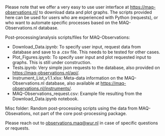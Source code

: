Please note that we offer a very easy to use user interface at https://maq-observations.nl/ to download data and plot graphs. The scripts provided here can be used for users who are experienced with Python (requests), or who want to automate specific processes based on the MAQ-Observations.nl database.

Post-processing/analysis scripts/files for MAQ-Observations:

- Download_Data.ipynb: To specify user input, request data from database and save to a .csv file. This needs to be tested for other cases.
- Plot_Figures.ipynb: To specify user input and plot requested input to graphs. This is still under construction.
- Tests.ipynb: Very simple json requests to the database, also provided on https://maq-observations.nl/api/.
- Instrument_List_v1.1.xlsx: Meta-data information on the MAQ-Observations.nl database, also available at https://maq-observations.nl/instruments/.
- MAQ-Observations_request.csv: Example file resulting from the Download_Data.ipynb notebook.

Misc folder:
Random post-processing scripts using the data from MAQ-Obsevations, not part of the core post-processing package.

Please reach out to observations.maq@wur.nl in case of specific questions or requests.
